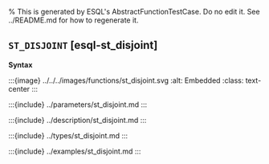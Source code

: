 % This is generated by ESQL's AbstractFunctionTestCase. Do no edit it. See ../README.md for how to regenerate it.

## `ST_DISJOINT` [esql-st_disjoint]

**Syntax**

:::{image} ../../../images/functions/st_disjoint.svg
:alt: Embedded
:class: text-center
:::


:::{include} ../parameters/st_disjoint.md
:::

:::{include} ../description/st_disjoint.md
:::

:::{include} ../types/st_disjoint.md
:::

:::{include} ../examples/st_disjoint.md
:::
